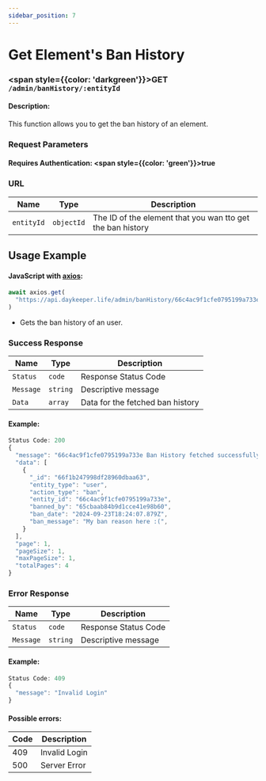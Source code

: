 ```yaml
---
sidebar_position: 7
---
```


# Get Element's Ban History

### <span style={{color: 'darkgreen'}}>GET</span> `/admin/banHistory/:entityId`

#### Description:

This function allows you to get the ban history of an element.

### Request Parameters

#### Requires Authentication: <span style={{color: 'green'}}>true</span>

### URL

| Name       | Type       | Description                                                |
| ---------- | ---------- | ---------------------------------------------------------- |
| `entityId` | `objectId` | The ID of the element that you wan tto get the ban history |

## Usage Example

#### JavaScript with <a href="https://axios-http.com/docs/intro">axios</a>:

```javascript
await axios.get(
  "https://api.daykeeper.life/admin/banHistory/66c4ac9f1cfe0795199a733e"
)
```

- Gets the ban history of an user.

### Success Response

| Name      | Type     | Description                      |
| --------- | -------- | -------------------------------- |
| `Status`  | `code`   | Response Status Code             |
| `Message` | `string` | Descriptive message              |
| `Data`    | `array`  | Data for the fetched ban history |

#### Example:

```javascript
Status Code: 200
{
  "message": "66c4ac9f1cfe0795199a733e Ban History fetched successfully",
  "data": [
    {
      "_id": "66f1b247998df28960dbaa63",
      "entity_type": "user",
      "action_type": "ban",
      "entity_id": "66c4ac9f1cfe0795199a733e",
      "banned_by": "65cbaab84b9d1cce41e98b60",
      "ban_date": "2024-09-23T18:24:07.879Z",
      "ban_message": "My ban reason here :(",
    }
  ],
  "page": 1,
  "pageSize": 1,
  "maxPageSize": 1,
  "totalPages": 4
}
```

### Error Response

| Name      | Type     | Description          |
| --------- | -------- | -------------------- |
| `Status`  | `code`   | Response Status Code |
| `Message` | `string` | Descriptive message  |

#### Example:

```javascript
Status Code: 409
{
  "message": "Invalid Login"
}
```

#### Possible errors:

| Code | Description   |
| ---- | ------------- |
| 409  | Invalid Login |
| 500  | Server Error  |
